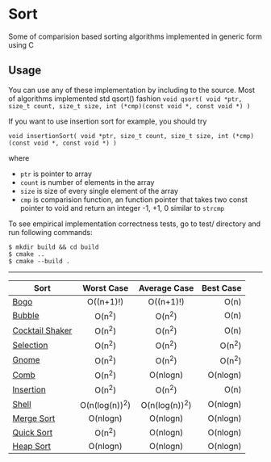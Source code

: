# Sort
Some of comparision based sorting algorithms implemented in generic form using C

## Usage
You can use any of these implementation by including to the source. Most of algorithms implemented std qsort() fashion
``` void qsort( void *ptr, size_t count, size_t size, int (*cmp)(const void *, const void *) ) ```
 
If you want to use insertion sort for example, you should try

``` void insertionSort( void *ptr, size_t count, size_t size, int (*cmp)(const void *, const void *) ) ```

where

- `ptr` is pointer to array
- `count` is number of elements in the array
- `size` is size of every single element of the array
- `cmp` is comparision function, an function pointer that takes two const
 pointer to void and return an integer -1, +1, 0 similar to `strcmp`


To see empirical implementation correctness tests, go to test/ directory and run following commands:

```shell
$ mkdir build && cd build
$ cmake ..
$ cmake --build .
```
 ------

| Sort   | Worst Case    | Average Case   	| Best Case        | 
| -------------		 |:-------------: |:-------------:	| -----:    |
|  [Bogo](https://en.wikipedia.org/wiki/Bogosort)   			| O((n+1)!)	|O((n+1)!)   | O(n)	|
|  [Bubble](https://en.wikipedia.org/wiki/Bubble_sort)  		| O(n<sup>2</sup>)|	O(n<sup>2</sup>) | O(n)		|
|  [Cocktail Shaker](https://en.wikipedia.org/wiki/Cocktail_shaker_sort)| O(n<sup>2</sup>) |O(n<sup>2</sup>)	| O(n)		|
|  [Selection](https://en.wikipedia.org/wiki/Selection_sort)   		| O(n<sup>2</sup>) |O(n<sup>2</sup>) | O(n<sup>2</sup>)	|
|  [Gnome](https://en.wikipedia.org/wiki/Gnome_sort)   		        | O(n<sup>2</sup>)|	O(n<sup>2</sup>) |  O(n<sup>2</sup>)|
|  [Comb](https://en.wikipedia.org/wiki/Comb_sort)   			| O(n<sup>2</sup>) |O(nlogn) |O(nlogn)  	|
|  [Insertion](https://en.wikipedia.org/wiki/Insertion_sort)   		| O(n<sup>2</sup>)|	O(n<sup>2</sup>) |O(n)	|
|  [Shell](https://en.wikipedia.org/wiki/Shellsort)   			| O(n(log(n))<sup>2</sup>) | O(n(log(n))<sup>2</sup>)|O(nlogn)	|
|  [Merge Sort](https://en.wikipedia.org/wiki/Merge_sort)  		| O(nlogn)	| O(nlogn)		 |O(nlogn)            |	
|  [Quick Sort](https://en.wikipedia.org/wiki/Quicksort)   		| O(n<sup>2</sup>)| 	O(nlogn)	|O(nlogn)    	|
|  [Heap Sort](https://en.wikipedia.org/wiki/Heapsort)   		| O(nlogn)|	 O(nlogn)	 |O(nlogn)     	|
